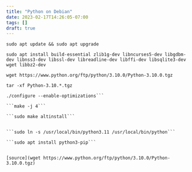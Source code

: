```yaml
---
title: "Python on Debian"
date: 2023-02-17T14:26:05-07:00
tags: []
draft: true
---
```

```sudo apt update && sudo apt upgrade```

```sudo apt install build-essential zlib1g-dev libncurses5-dev libgdbm-dev libnss3-dev libssl-dev libreadline-dev libffi-dev libsqlite3-dev wget libbz2-dev```

```wget https://www.python.org/ftp/python/3.10.0/Python-3.10.0.tgz```

```tar -xf Python-3.10.*.tgz```

```cd Python-3.10.*/
./configure --enable-optimizations```

```make -j 4```

```sudo make altinstall```


```sudo ln -s /usr/local/bin/python3.11 /usr/local/bin/python```

```sudo apt install python3-pip```


[source](wget https://www.python.org/ftp/python/3.10.0/Python-3.10.0.tgz)
